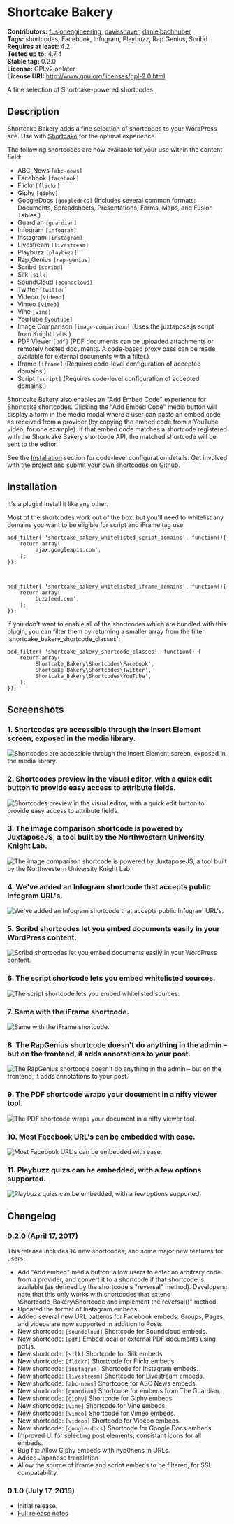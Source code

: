 # Shortcake Bakery #
**Contributors:** [fusionengineering](https://profiles.wordpress.org/fusionengineering), [davisshaver](https://profiles.wordpress.org/davisshaver), [danielbachhuber](https://profiles.wordpress.org/danielbachhuber)  
**Tags:** shortcodes, Facebook, Infogram, Playbuzz, Rap Genius, Scribd  
**Requires at least:** 4.2  
**Tested up to:** 4.7.4  
**Stable tag:** 0.2.0  
**License:** GPLv2 or later  
**License URI:** http://www.gnu.org/licenses/gpl-2.0.html  

A fine selection of Shortcake-powered shortcodes.

## Description ##

Shortcake Bakery adds a fine selection of shortcodes to your WordPress site. Use with [Shortcake](https://wordpress.org/plugins/shortcode-ui/) for the optimal experience.

The following shortcodes are now available for your use within the content field:

- ABC_News `[abc-news]`
- Facebook `[facebook]`
- Flickr `[flickr]`
- Giphy `[giphy]`
- GoogleDocs `[googledocs]` (Includes several common formats: Documents, Spreadsheets, Presentations, Forms, Maps, and Fusion Tables.)
- Guardian `[guardian]`
- Infogram `[infogram]`
- Instagram `[instagram]`
- Livestream `[livestream]`
- Playbuzz `[playbuzz]`
- Rap_Genius `[rap-genius]`
- Scribd `[scribd]`
- Silk `[silk]`
- SoundCloud `[soundcloud]`
- Twitter `[twitter]`
- Videoo `[videoo]`
- Vimeo `[vimeo]`
- Vine `[vine]`
- YouTube `[youtube]`
- Image Comparison `[image-comparison]` (Uses the juxtapose.js script from Knight Labs.)
- PDF Viewer `[pdf]` (PDF documents can be uploaded attachments or remotely hosted documents. A code-based proxy pass can be made available for external documents with a filter.)
- Iframe `[iframe]` (Requires code-level configuration of accepted domains.)
- Script `[script]` (Requires code-level configuration of accepted domains.)

Shortcake Bakery also enables an "Add Embed Code" experience for Shortcake shortcodes. Clicking the "Add Embed Code" media button will display a form in the media modal where a user can paste an embed code as received from a provider (by copying the embed code from a YouTube video, for one example). If that embed code matches a shortcode registered with the Shortcake Bakery shortcode API, the matched shortcode will be sent to the editor.

See the [Installation](#Installation) section for code-level configuration details. Get involved with the project and [submit your own shortcodes](https://github.com/fusioneng/shortcake-bakery) on Github.

## Installation ##

It's a plugin! Install it like any other.

Most of the shortcodes work out of the box, but you'll need to whitelist any domains you want to be eligible for script and iFrame tag use.


	add_filter( 'shortcake_bakery_whitelisted_script_domains', function(){
		return array(
			'ajax.googleapis.com',
		);
	});



	add_filter( 'shortcake_bakery_whitelisted_iframe_domains', function(){
		return array(
			'buzzfeed.com',
		);
	});


If you don't want to enable all of the shortcodes which are bundled with this plugin, you can filter them by returning a smaller array from the filter 'shortcake_bakery_shortcode_classes':


	add_filter( 'shortcake_bakery_shortcode_classes', function() {
		return array(
			'Shortcake_Bakery\Shortcodes\Facebook',
			'Shortcake_Bakery\Shortcodes\Twitter',
			'Shortcake_Bakery\Shortcodes\YouTube',
		);
	});


## Screenshots ##

### 1. Shortcodes are accessible through the Insert Element screen, exposed in the media library. ###
![Shortcodes are accessible through the Insert Element screen, exposed in the media library.](https://s.w.org/plugins/shortcake-bakery/screenshot-1.png)

### 2. Shortcodes preview in the visual editor, with a quick edit button to provide easy access to attribute fields. ###
![Shortcodes preview in the visual editor, with a quick edit button to provide easy access to attribute fields.](https://s.w.org/plugins/shortcake-bakery/screenshot-2.png)

### 3. The image comparison shortcode is powered by JuxtaposeJS, a tool built by the Northwestern University Knight Lab. ###
![The image comparison shortcode is powered by JuxtaposeJS, a tool built by the Northwestern University Knight Lab.](https://s.w.org/plugins/shortcake-bakery/screenshot-3.png)

### 4. We've added an Infogram shortcode that accepts public Infogram URL's. ###
![We've added an Infogram shortcode that accepts public Infogram URL's.](https://s.w.org/plugins/shortcake-bakery/screenshot-4.png)

### 5. Scribd shortcodes let you embed documents easily in your WordPress content. ###
![Scribd shortcodes let you embed documents easily in your WordPress content.](https://s.w.org/plugins/shortcake-bakery/screenshot-5.png)

### 6. The script shortcode lets you embed whitelisted sources. ###
![The script shortcode lets you embed whitelisted sources.](https://s.w.org/plugins/shortcake-bakery/screenshot-6.png)

### 7. Same with the iFrame shortcode. ###
![Same with the iFrame shortcode.](https://s.w.org/plugins/shortcake-bakery/screenshot-7.png)

### 8. The RapGenius shortcode doesn't do anything in the admin – but on the frontend, it adds annotations to your post. ###
![The RapGenius shortcode doesn't do anything in the admin – but on the frontend, it adds annotations to your post.](https://s.w.org/plugins/shortcake-bakery/screenshot-8.png)

### 9. The PDF shortcode wraps your document in a nifty viewer tool. ###
![The PDF shortcode wraps your document in a nifty viewer tool.](https://s.w.org/plugins/shortcake-bakery/screenshot-9.png)

### 10. Most Facebook URL's can be embedded with ease. ###
![Most Facebook URL's can be embedded with ease.](https://s.w.org/plugins/shortcake-bakery/screenshot-10.png)

### 11. Playbuzz quizs can be embedded, with a few options supported. ###
![Playbuzz quizs can be embedded, with a few options supported.](https://s.w.org/plugins/shortcake-bakery/screenshot-11.png)


## Changelog ##

### 0.2.0 (April 17, 2017) ###

This release includes 14 new shortcodes, and some major new features for users.

* Add "Add embed" media button; allow users to enter an arbitrary code from a provider, and convert it to a shortcode if that shortcode is available (as defined by the shortcode's "reversal" method). Developers: note that this only works with shortcodes that extend \Shortcode_Bakery\Shortcode and implement the reversal()" method.
* Updated the format of Instagram embeds.
* Added several new URL patterns for Facebook embeds. Groups, Pages, and videos are now supported in addition to Posts.
* New shortcode: `[soundcloud]` Shortcode for Soundcloud embeds.
* New shortcode: `[pdf]` Embed local or external PDF documents using pdf.js.
* New shortcode: `[silk]` Shortcode for Silk embeds
* New shortcode: `[flickr]` Shortcode for Flickr embeds.
* New shortcode: `[instagram]` Shortcode for Instagram embeds.
* New shortcode: `[livestream]` Shortcode for Livestream embeds.
* New shortcode: `[abc-news]` Shortcode for ABC News embeds.
* New shortcode: `[guardian]` Shortcode for embeds from The Guardian.
* New shortcode: `[giphy]` Shortcode for Giphy embeds.
* New shortcode: `[vine]` Shortcode for Vine embeds.
* New shortcode: `[vimeo]` Shortcode for Vimeo embeds.
* New shortcode: `[videoo]` Shortcode for Videoo embeds.
* New shortcode: `[google-docs]` Shortcode for Google Docs embeds.
* Improved UI for selecting post elements; consistant icons for all embeds.
* Bug fix: Allow Giphy embeds with hyp0hens in URLs.
* Added Japanese translation
* Allow the source of iframe and script embeds to be filtered, for SSL compatability.

### 0.1.0 (July 17, 2015) ###

* Initial release.
* [Full release notes](http://fusion.net/story/167993/introducing-shortcake-bakery-a-selection-of-fine-shortcodes/)
